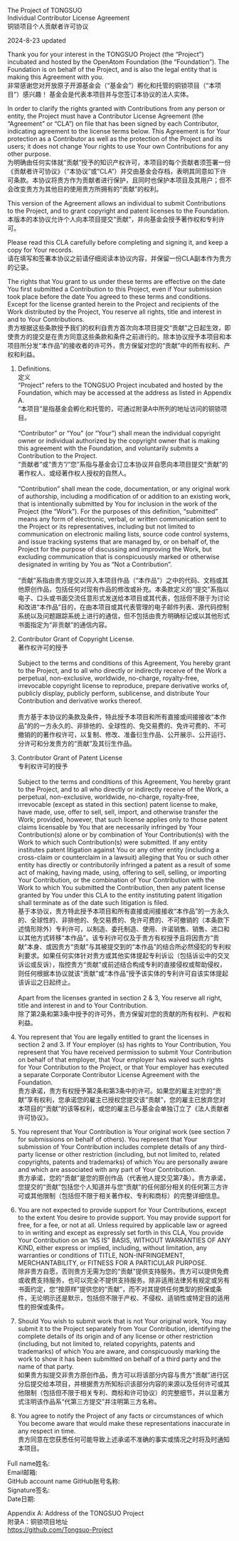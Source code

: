 
The Project of TONGSUO<br>Individual Contributor License Agreement<br>铜锁项目个人贡献者许可协议

2024-8-23 updated  

Thank you for your interest in the TONGSUO Project (the “Project”) incubated and hosted by the OpenAtom Foundation (the “Foundation”). The Foundation is on behalf of the Project, and is also the legal entity that is making this Agreement with you.<br>
非常感谢您对开放原子开源基金会（“基金会”）孵化和托管的铜锁项目（“本项目”）感兴趣！ 基金会是代表本项目并与您签订本协议的法人实体。

In order to clarify the rights granted with Contributions from any person or entity, the Project must have a Contributor License Agreement (the “Agreement” or “CLA”) on file that has been signed by each Contributor, indicating agreement to the license terms below. This Agreement is for Your protection as a Contributor as well as the protection of the Project and its users; it does not change Your rights to use Your own Contributions for any other purpose.<br>为明确由任何实体就“贡献”授予的知识产权许可，本项目的每个贡献者须签署一份《贡献者许可协议》（“本协议”或“CLA”）并交由基金会存档，表明其同意如下许可条款。本协议将贵方作为贡献者进行保护，且同时也保护本项目及其用户；但不会改变贵方为其他目的使用贵方所拥有的“贡献”的权利。

This version of the Agreement allows an individual to submit Contributions to the Project, and to grant copyright and patent licenses to the Foundation.<br>本版本的本协议允许个人向本项目提交“贡献”，并向基金会授予著作权和专利许可。

Please read this CLA carefully before completing and signing it, and keep a copy for Your records.<br>请在填写和签署本协议之前请仔细阅读本协议内容，并保留一份CLA副本作为贵方的记录。

The rights that You grant to us under these terms are effective on the date You first submitted a Contribution to this Project, even if Your submission took place before the date You agreed to these terms and conditions. Except for the license granted herein to the Project and recipients of the Work distributed by the Project, You reserve all rights, title and interest in and to Your Contributions.<br>贵方根据这些条款授予我们的权利自贵方首次向本项目提交“贡献”之日起生效，即使贵方的提交是在贵方同意这些条款和条件之前进行的。除本协议授予本项目和本项目所分发“本作品”的接收者的许可外，贵方保留对您的“贡献”中的所有权利、产权和利益。

1. Definitions.<br>
定义<br>
“Project” refers to the TONGSUO Project incubated and hosted by the Foundation, which may be accessed at the address as listed in Appendix A.<br>“本项目”是指基金会孵化和托管的，可通过附录A中所列的地址访问的铜锁项目。<br><br>“Contributor” or “You” (or “Your”) shall mean the individual copyright owner or individual authorized by the copyright owner that is making this agreement with the Foundation, and voluntarily submits a Contribution to the Project.<br>
“贡献者”或“贵方”/“您”系指与基金会订立本协议并自愿向本项目提交“贡献”的著作权人、或经著作权人授权的自然人。<br><br>“Contribution” shall mean the code, documentation, or any original work of authorship, including a modification of or addition to an existing work, that is intentionally submitted by You  for inclusion in the work of the Project (the “Work”). For the purposes of this definition, “submitted” means any form of electronic, verbal, or written communication sent to the Project or its representatives, including but not limited to communication on electronic mailing lists, source code control systems, and issue tracking systems that are managed by, or on behalf of, the Project for the purpose of discussing and improving the Work, but excluding communication that is conspicuously marked or otherwise designated in writing by You as “Not a Contribution”.<br><br>“贡献”系指由贵方提交以并入本项目作品（“本作品”）之中的代码、文档或其他原创作品，包括任何对现有作品的修改或补充。本条款定义的“提交”系指以电子、口头或书面交流任意形式发送给本项目或其代表，包括但不限于为讨论和改进“本作品”目的，在由本项目或其代表管理的电子邮件列表、源代码控制系统以及问题跟踪系统上进行的通信，但不包括由贵方明确标记或以其他形式书面指定为“非贡献”的通信内容。

2. Contributor Grant of Copyright License.<br>
著作权许可的授予<br><br>
Subject to the terms and conditions of this Agreement, You hereby grant to the Project, and to all who directly or indirectly receive of the Work a perpetual, non-exclusive, worldwide, no-charge, royalty-free, irrevocable copyright license to reproduce, prepare derivative works of, publicly display, publicly perform, sublicense, and distribute Your Contribution and derivative works thereof.<br><br>
贵方基于本协议的条款及条件，特此授予本项目和所有直接或间接接收“本作品”的的一方永久的、非排他的、全球性的、免交易费的、免许可费的、不可撤销的的著作权许可，以复制、修改、准备衍生作品、公开展示、公开运行、分许可和分发贵方的“贡献”及其衍生作品。

3. Contributor Grant of Patent License<br>
专利权许可的授予<br><br>
Subject to the terms and conditions of this Agreement, You hereby grant to the Project, and to all who directly or indirectly receive of the Work, a perpetual, non-exclusive, worldwide, no-charge, royalty-free, irrevocable (except as stated in this section) patent license to make, have made, use, offer to sell, sell, import, and otherwise transfer the Work; provided, however, that such license applies only to those patent claims licensable by You that are necessarily infringed by Your Contribution(s) alone or by combination of Your Contribution(s) with the Work to which such Contribution(s) were submitted. If any entity institutes patent litigation against You or any other entity (including a cross-claim or counterclaim in a lawsuit) alleging that You or such other entity has directly or contributorily infringed a patent as a result of some act of making, having made, using, offering to sell, selling, or importing Your Contribution, or the combination of Your Contribution with the Work to which You submitted the Contribution, then any patent license granted by You under this CLA to the entity instituting patent litigation shall terminate as of the date such litigation is filed.<br>
基于本协议，贵方特此授予本项目和所有直接或间接接收“本作品”的一方永久的、全球性的、非排他的、免交易费的、免许可费的、不可撤销的（本条款下述情形除外）专利许可，以制造、委托制造、使用、许诺销售、销售、进口和以其他方式转移“本作品”。该专利许可仅及于贵方有权授予且将因贵方“贡献”本身、或因贵方“贡献”与其被提交到的“本作品”的结合所必然侵犯的专利权利要求。如果任何实体针对贵方或其他实体提起专利诉讼（包括诉讼中的交叉诉讼或反诉），指控贵方“贡献”或前述结合构成专利的直接侵权或帮助侵权，则任何根据本协议就该“贡献”或“本作品”授予该实体的专利许可自该实体提起该诉讼之日起终止。<br><br>
Apart from the licenses granted in section 2 & 3, You reserve all right, title and interest in and to Your Contribution.<br>
除了第2条和第3条中授予的许可外，贵方保留对您的贡献的所有权利、产权和利益。

4. You represent that You are legally entitled to grant the licenses in section 2 and 3. If Your employer (s) has rights to Your Contribution, You represent that You have received permission to submit Your Contribution on behalf of that employer, that Your employer has waived such rights for Your Contribution to the Project, or that Your employer has executed a separate Corporate Contributor License Agreement with the Foundation.<br>
贵方承诺，贵方有权授予第2条和第3条中的许可。如果您的雇主对您的“贡献”享有权利，您承诺您的雇主已授权您提交该“贡献”，您的雇主已放弃您对本项目的“贡献”的该等权利，或您的雇主已与基金会单独订立了《法人贡献者许可协议》。

5. You represent that Your Contribution is Your original work (see section 7 for submissions on behalf of others). You represent that Your submission of Your Contribution includes complete details of any third-party license or other restriction (including, but not limited to, related copyrights, patents and trademarks) of which You are personally aware and which are associated with any part of Your Contribution.<br>
贵方承诺，您的“贡献”是您的原创作品（代表他人提交见第7条）。贵方承诺，您提交的“贡献”包括您个人知道并与您“贡献”的任何部分相关的任何第三方许可或其他限制（包括但不限于相关著作权、专利和商标）的完整详细信息。

6. You are not expected to provide support for Your Contributions, except to the extent You desire to provide support. You may provide support for free, for a fee, or not at all. Unless required by applicable law or agreed to in writing and except as expressly set forth in this CLA, You provide Your Contribution on an “AS IS” BASIS, WITHOUT WARRANTIES OF ANY KIND, either express or implied, including, without limitation, any warranties or conditions of TITLE, NON-INFRINGEMENT, MERCHANTABILITY, or FITNESS FOR A PARTICULAR PURPOSE.<br>
除非贵方自愿，否则贵方无需为您的“贡献”提供支持服务。贵方可以提供免费或收费支持服务，也可以完全不提供支持服务。除非适用法律另有规定或另有书面约定，您“按原样”提供您的“贡献”，而不对其提供任何类型的担保或条件，无论明示还是默示，包括但不限于产权、不侵权、适销性或特定目的适用性的担保或条件。

7. Should You wish to submit work that is not Your original work, You may submit it to the Project separately from Your Contribution, identifying the complete details of its origin and of any license or other restriction (including, but not limited to, related copyrights, patents and trademarks) of which You are aware, and conspicuously marking the work to show it has been submitted on behalf of a third party and the name of that party.<br>
如果贵方拟提交非贵方原创作品，贵方可以将该部分内容与贵方“贡献”进行区分后提交给本项目，并根据贵方所知标识该部分内容的来源以及任何许可或其他限制（包括但不限于相关专利、商标和许可协议）的完整细节，并以显著方式注明该作品系“代第三方提交”并注明第三方名称。

8. You agree to notify the Project of any facts or circumstances of which You become aware that would make these representations inaccurate in any respect in time.<br>
贵方同意在您获悉任何可能导致上述承诺不准确的事实或情况之时将及时通知本项目。



Full name姓名:<br>
Email邮箱:<br>
GitHub account name GitHub账号名称:<br>
Signature签名:<br>
Date日期:<br>




Appendix A: Address of the TONGSUO Project<br>
附录A：铜锁项目地址<br>
[https://github.com/Tongsuo-Project ](https://github.com/Tongsuo-Project )


